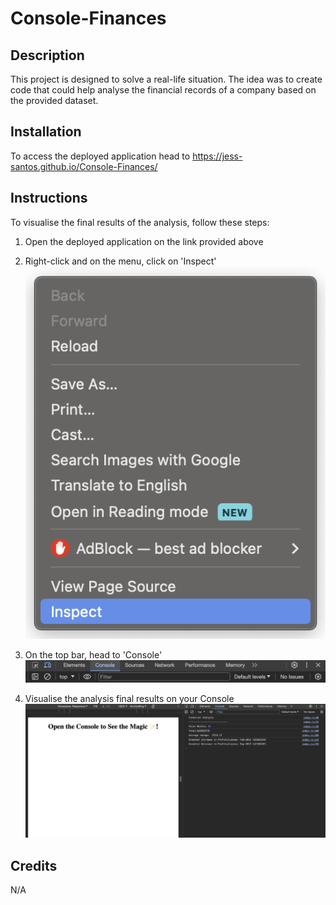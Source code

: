 # Console-Finances

## Description
This project is designed to solve a real-life situation. The idea was to create code that could help analyse the financial records of a company based on the provided dataset.

## Installation
To access the deployed application head to https://jess-santos.github.io/Console-Finances/

## Instructions
To visualise the final results of the analysis, follow these steps:

1. Open the deployed application on the link provided above

2. Right-click and on the menu, click on 'Inspect'
![screenshot](https://github.com/jess-santos/Console-Finances/blob/main/Images/right-click.png)

3. On the top bar, head to 'Console'
![screenshot](https://github.com/jess-santos/Console-Finances/blob/main/Images/Console.png)

4. Visualise the analysis final results on your Console
![screenshot](https://github.com/jess-santos/Console-Finances/blob/main/Images/full-screen.png)

## Credits
N/A